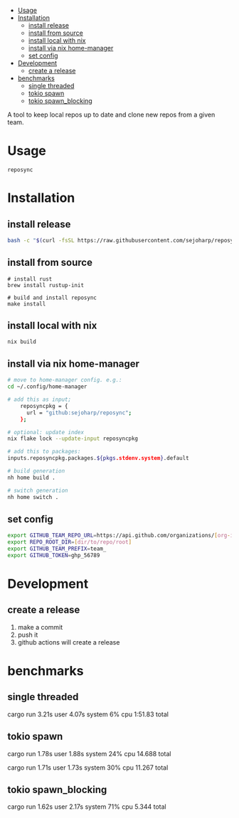 <!-- TOC -->
- [Usage](#usage)
- [Installation](#installation)
  - [install release](#install-release)
  - [install from source](#install-from-source)
  - [install local with nix](#install-local-with-nix)
  - [install via nix home-manager](#install-via-nix-home-manager)
  - [set config](#set-config)
- [Development](#development)
  - [create a release](#create-a-release)
- [benchmarks](#benchmarks)
  - [single threaded](#single-threaded)
  - [tokio spawn](#tokio-spawn)
  - [tokio spawn\_blocking](#tokio-spawn_blocking)
<!-- TOC -->


A tool to keep local repos up to date and clone new repos from a given team.

# Usage

```shell
reposync
```

# Installation

## install release
```bash
bash -c "$(curl -fsSL https://raw.githubusercontent.com/sejoharp/reposync/refs/heads/main/scripts/install.sh)"
```

## install from source
```shell
# install rust
brew install rustup-init

# build and install reposync
make install
```

## install local with nix
```shell
nix build
```

## install via nix home-manager
```bash
# move to home-manager config. e.g.:
cd ~/.config/home-manager

# add this as input;
    reposyncpkg = {
      url = "github:sejoharp/reposync";
    };

# optional: update index
nix flake lock --update-input reposyncpkg

# add this to packages:
inputs.reposyncpkg.packages.${pkgs.stdenv.system}.default

# build generation
nh home build .

# switch generation
nh home switch .
```


## set config
```bash
export GITHUB_TEAM_REPO_URL=https://api.github.com/organizations/[org-id]/team/[team-id]/repos
export REPO_ROOT_DIR=[dir/to/repo/root]
export GITHUB_TEAM_PREFIX=team_
export GITHUB_TOKEN=ghp_56789
```

# Development

## create a release
1. make a commit 
2. push it
3. github actions will create a release

# benchmarks
## single threaded
cargo run  3.21s user 4.07s system 6% cpu 1:51.83 total

## tokio spawn
cargo run  1.78s user 1.88s system 24% cpu 14.688 total

cargo run  1.71s user 1.73s system 30% cpu 11.267 total

## tokio spawn_blocking
cargo run  1.62s user 2.17s system 71% cpu 5.344 total
